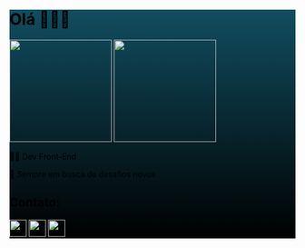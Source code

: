 <!DOCTYPE html>
<div style="background: linear-gradient(to bottom, #114d60, #000000); color: #000;">
  <h1 text-align: center;">Olá 👋👋👋</h1>
 

 <img height="180em" src="https://github-readme-stats.vercel.app/api?username=alinenasc1mento&theme=tokyonight&show_icons=true" />
 <img height="180em" src="https://github-readme-stats.vercel.app/api/top-langs/?username=alinenasc1mento&layout=compact&langs_cout-16&theme=tokyonight&show_icons=true"/>
 
 <p>👩‍💻 Dev Front-End</p>
  <p>🚀 Sempre em busca de desafios novos </p>

  <h2> Contato: </h2>
  <p>
    <a href="https://www.instagram.com/alinenasc1mento/">
      <img height="30em" src="https://img.shields.io/badge/Instagram-E4405F?style=for-the-badge&logo=instagram&logoColor=white" />
    </a>
    <a href="mailto:poeiraestelar1@gmail.com">
      <img height="30em" src="https://img.shields.io/badge/Gmail-D14836?style=for-the-badge&logo=gmail&logoColor=white" />
    </a>
    <a href="https://wa.me/21974034310">
    <img height="30em"  src="https://img.shields.io/badge/WhatsApp-25D366?style=for-the-badge&logo=whatsapp&logoColor=white" />
   
</div>
